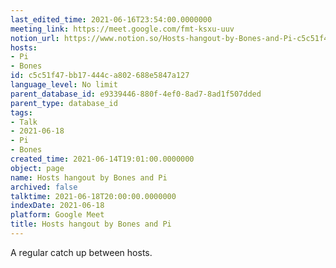 ```yaml
---
last_edited_time: 2021-06-16T23:54:00.0000000
meeting_link: https://meet.google.com/fmt-ksxu-uuv
notion_url: https://www.notion.so/Hosts-hangout-by-Bones-and-Pi-c5c51f47bb17444ca802688e5847a127
hosts:
- Pi
- Bones
id: c5c51f47-bb17-444c-a802-688e5847a127
language_level: No limit
parent_database_id: e9339446-880f-4ef0-8ad7-8ad1f507dded
parent_type: database_id
tags:
- Talk
- 2021-06-18
- Pi
- Bones
created_time: 2021-06-14T19:01:00.0000000
object: page
name: Hosts hangout by Bones and Pi
archived: false
talktime: 2021-06-18T20:00:00.0000000
indexDate: 2021-06-18
platform: Google Meet
title: Hosts hangout by Bones and Pi
---
```


A regular catch up between hosts.


